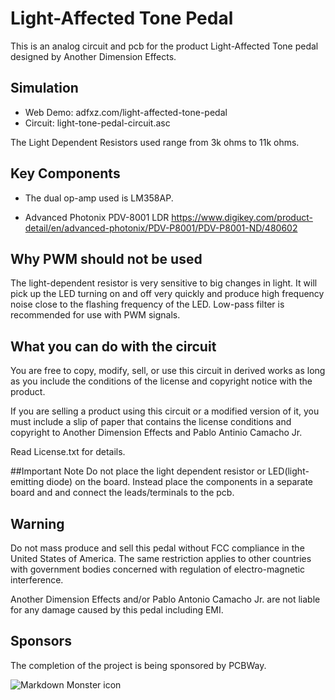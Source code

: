 # Light-Affected Tone Pedal

This is an analog circuit and pcb for the product Light-Affected Tone pedal designed by Another Dimension Effects.

## Simulation
- Web Demo: adfxz.com/light-affected-tone-pedal
- Circuit: light-tone-pedal-circuit.asc


The Light Dependent Resistors used range from 3k ohms to 11k ohms.

## Key Components

- The dual op-amp used is LM358AP.

- Advanced Photonix PDV-8001 LDR https://www.digikey.com/product-detail/en/advanced-photonix/PDV-P8001/PDV-P8001-ND/480602

## Why PWM should not be used

The light-dependent resistor is very sensitive to big changes in light. 
It will pick up the LED turning on and off very quickly and produce high frequency noise close to the flashing frequency of the LED.
Low-pass filter is recommended for use with PWM signals.

## What you can do with the circuit
You are free to copy, modify, sell, or use this circuit in derived works as long as you include the conditions of the license 
and copyright notice with the product. 

If you are selling a product using this circuit or a modified version of it, 
you must include a slip of paper that contains the license conditions and copyright to Another Dimension Effects and Pablo Antinio Camacho Jr.

Read License.txt for details.

##Important Note
Do not place the light dependent resistor or LED(light-emitting diode) on the board.
Instead place the components in a separate board and and connect the leads/terminals to the pcb.

## Warning

Do not mass produce and sell this pedal without FCC compliance in the United States of America.
The same restriction applies to other countries with government bodies concerned with regulation of electro-magnetic interference.

Another Dimension Effects and/or Pablo Antonio Camacho Jr. are not liable for any damage caused by this pedal including EMI.

## Sponsors
The completion of the project is being sponsored by PCBWay.

<img src="https://www.adfxz.com/wp-content/uploads/PCBway1_1.png"
     alt="Markdown Monster icon"
     style="float: left; margin-right: 10px;" />
